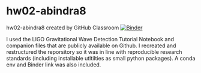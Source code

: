 # hw02-abindra8
hw02-abindra8 created by GitHub Classroom
[![Binder](https://mybinder.org/badge_logo.svg)](https://mybinder.org/v2/gh/UCB-stat-159-s23/hw02-abindra8/HEAD?urlpath=https%3A%2F%2Fgithub.com%2FUCB-stat-159-s23%2Fhw02-abindra8%2Fblob%2Fmain%2FLOSC_Event_tutorial.ipynb)

I used the LIGO Gravitational Wave Detection Tutorial Notebook and companion files that are publicly available on Github. I recreated and restructured the reporsitory so it was in line with reproducible research standards (including installable utltilties as small python packages). A conda env and Binder link was also included. 
 
